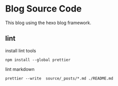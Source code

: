 # Blog Source Code

This blog using the hexo blog framework.

## lint

install lint tools

```
npm install --global prettier
```

lint markdown

```
prettier --write  source/_posts/*.md ./README.md
```

